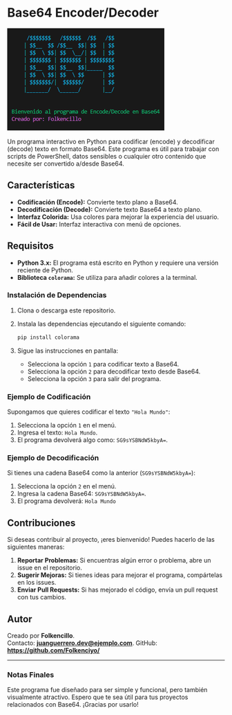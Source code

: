 # Base64 Encoder/Decoder

![Banner](/screenshots/header.png)  

Un programa interactivo en Python para codificar (encode) y decodificar (decode) texto en formato Base64. Este programa es útil para trabajar con scripts de PowerShell, datos sensibles o cualquier otro contenido que necesite ser convertido a/desde Base64.

## Características

- **Codificación (Encode):** Convierte texto plano a Base64.
- **Decodificación (Decode):** Convierte texto Base64 a texto plano.
- **Interfaz Colorida:** Usa colores para mejorar la experiencia del usuario.
- **Fácil de Usar:** Interfaz interactiva con menú de opciones.

## Requisitos

- **Python 3.x:** El programa está escrito en Python y requiere una versión reciente de Python.
- **Biblioteca `colorama`:** Se utiliza para añadir colores a la terminal.

### Instalación de Dependencias

1. Clona o descarga este repositorio.
2. Instala las dependencias ejecutando el siguiente comando:

   ```bash
   pip install colorama
   ```
3. Sigue las instrucciones en pantalla:
   - Selecciona la opción `1` para codificar texto a Base64.
   - Selecciona la opción `2` para decodificar texto desde Base64.
   - Selecciona la opción `3` para salir del programa.

### Ejemplo de Codificación

Supongamos que quieres codificar el texto `"Hola Mundo"`:

1. Selecciona la opción `1` en el menú.
2. Ingresa el texto: `Hola Mundo`.
3. El programa devolverá algo como: `SG9sYSBNdW5kbyA=`.

### Ejemplo de Decodificación

Si tienes una cadena Base64 como la anterior (`SG9sYSBNdW5kbyA=`):

1. Selecciona la opción `2` en el menú.
2. Ingresa la cadena Base64: `SG9sYSBNdW5kbyA=`.
3. El programa devolverá: `Hola Mundo`


## Contribuciones

Si deseas contribuir al proyecto, ¡eres bienvenido! Puedes hacerlo de las siguientes maneras:

1. **Reportar Problemas:** Si encuentras algún error o problema, abre un issue en el repositorio.
2. **Sugerir Mejoras:** Si tienes ideas para mejorar el programa, compártelas en los issues.
3. **Enviar Pull Requests:** Si has mejorado el código, envía un pull request con tus cambios.

## Autor

Creado por **Folkencillo**.  
Contacto: **juanguerrero.dev@ejemplo.com**.
GitHub: **https://github.com/Folkenciyo/**

---

### Notas Finales

Este programa fue diseñado para ser simple y funcional, pero también visualmente atractivo. Espero que te sea útil para tus proyectos relacionados con Base64. ¡Gracias por usarlo!
